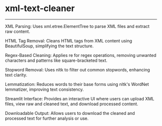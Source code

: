 # xml-text-cleaner
-----------------------------------------------------------------------------------------------------------
XML Parsing: Uses xml.etree.ElementTree to parse XML files and extract raw content.

HTML Tag Removal: Cleans HTML tags from XML content using BeautifulSoup, simplifying the text structure.

Regex-Based Cleaning: Applies re for regex operations, removing unwanted characters and patterns like square-bracketed text.

Stopword Removal: Uses nltk to filter out common stopwords, enhancing text clarity.

Lemmatization: Reduces words to their base forms using nltk's WordNet lemmatizer, improving text consistency.

Streamlit Interface: Provides an interactive UI where users can upload XML files, view raw and cleaned text, and download processed content.

Downloadable Output: Allows users to download the cleaned and processed text for further analysis or use.
